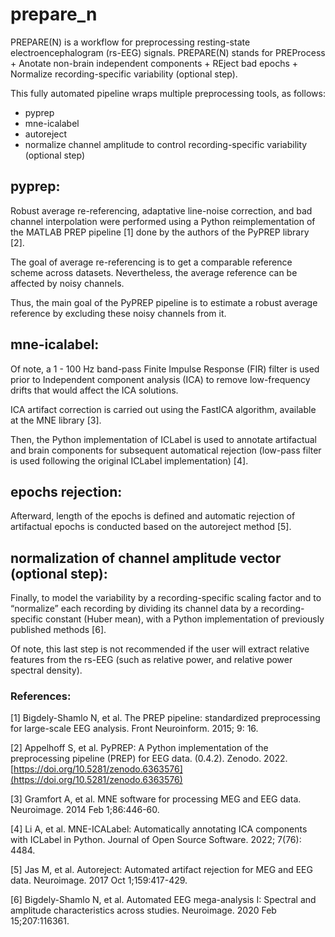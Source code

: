 # prepare_n


PREPARE(N) is a workflow for preprocessing resting-state electroencephalogram (rs-EEG) signals.
PREPARE(N) stands for PREProcess + Anotate non-brain independent components + REject bad epochs + Normalize recording-specific variability (optional step).

This fully automated pipeline wraps multiple preprocessing tools, as follows:

 - pyprep
 - mne-icalabel
 - autoreject
 - normalize channel amplitude to control recording-specific variability (optional step)

## pyprep:
Robust average re-referencing, adaptative line-noise correction, and bad channel interpolation were performed using a Python reimplementation of the MATLAB PREP pipeline [1] done by the authors of the PyPREP library [2]. 

The goal of average re-referencing is to get a comparable reference scheme across datasets. Nevertheless, the average reference can be affected by noisy channels.

Thus, the main goal of the PyPREP pipeline is to estimate a robust average reference by excluding these noisy channels from it.

## mne-icalabel:
Of note, a 1 - 100 Hz band-pass Finite Impulse Response (FIR) filter is used prior to Independent component analysis (ICA) to remove low-frequency drifts that would affect the ICA solutions.

ICA artifact correction is carried out using the FastICA algorithm, available at the MNE library [3].

Then, the Python implementation of ICLabel is used to annotate artifactual and brain components for subsequent automatical rejection (low-pass filter is used following the original ICLabel implementation) [4].

## epochs rejection:
Afterward, length of the epochs is defined and automatic rejection of artifactual epochs is conducted based on the autoreject method [5].

## normalization of channel amplitude vector (optional step):
Finally, to model the variability by a recording-specific scaling factor and to “normalize” each recording by dividing its channel data by a recording-specific constant (Huber mean), with a Python implementation of previously published methods [6].

Of note, this last step is not recommended if the user will extract relative features from the rs-EEG (such as relative power, and relative power spectral density).









### References:

[1] Bigdely-Shamlo N, et al. The PREP pipeline: standardized preprocessing for large-scale EEG analysis. Front Neuroinform. 2015; 9: 16.

[2] Appelhoff S, et al. PyPREP: A Python implementation of the preprocessing pipeline (PREP) for EEG data. (0.4.2). Zenodo. 2022. [https://doi.org/10.5281/zenodo.6363576](https://doi.org/10.5281/zenodo.6363576)

[3] Gramfort A, et al. MNE software for processing MEG and EEG data. Neuroimage. 2014 Feb 1;86:446-60.

[4] Li A, et al. MNE-ICALabel: Automatically annotating ICA components with ICLabel in Python. Journal of Open Source Software. 2022; 7(76): 4484. 

[5] Jas M, et al. Autoreject: Automated artifact rejection for MEG and EEG data. Neuroimage. 2017 Oct 1;159:417-429.

[6] Bigdely-Shamlo N, et al. Automated EEG mega-analysis I: Spectral and amplitude characteristics across studies. Neuroimage. 2020 Feb 15;207:116361.
